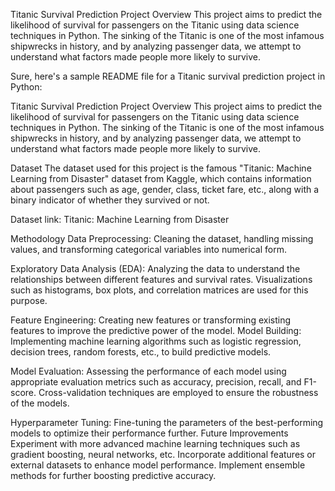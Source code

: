 Titanic Survival Prediction Project
Overview
This project aims to predict the likelihood of survival for passengers on the Titanic using data science techniques in Python. The sinking of the Titanic is one of the most infamous shipwrecks in history, and by analyzing passenger data, we attempt to understand what factors made people more likely to survive.

Sure, here's a sample README file for a Titanic survival prediction project in Python:

Titanic Survival Prediction Project
Overview
This project aims to predict the likelihood of survival for passengers on the Titanic using data science techniques in Python. The sinking of the Titanic is one of the most infamous shipwrecks in history, and by analyzing passenger data, we attempt to understand what factors made people more likely to survive.

Dataset
The dataset used for this project is the famous "Titanic: Machine Learning from Disaster" dataset from Kaggle, which contains information about passengers such as age, gender, class, ticket fare, etc., along with a binary indicator of whether they survived or not.

Dataset link: Titanic: Machine Learning from Disaster

Methodology
Data Preprocessing: Cleaning the dataset, handling missing values, and transforming categorical variables into numerical form.

Exploratory Data Analysis (EDA): Analyzing the data to understand the relationships between different features and survival rates. Visualizations such as histograms, box plots, and correlation matrices are used for this purpose.

Feature Engineering: Creating new features or transforming existing features to improve the predictive power of the model.
Model Building: Implementing machine learning algorithms such as logistic regression, decision trees, random forests, etc., to build predictive models.

Model Evaluation: Assessing the performance of each model using appropriate evaluation metrics such as accuracy, precision, recall, and F1-score. Cross-validation techniques are employed to ensure the robustness of the models.

Hyperparameter Tuning: Fine-tuning the parameters of the best-performing models to optimize their performance further.
Future Improvements
Experiment with more advanced machine learning techniques such as gradient boosting, neural networks, etc.
Incorporate additional features or external datasets to enhance model performance.
Implement ensemble methods for further boosting predictive accuracy.
